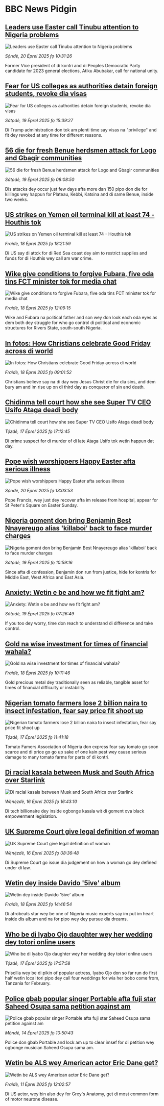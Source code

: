 # BBC News Pidgin## [Leaders use Easter call Tinubu attention to Nigeria problems](https://www.bbc.com/pidgin/articles/cx2y5838dzno?at_campaign=githubrss)![Leaders use Easter call Tinubu attention to Nigeria problems](https://ichef.bbci.co.uk/ace/standard/240/cpsprodpb/6c27/live/1e56c9e0-1dd1-11f0-80b3-83959215671c.jpg)_Sọ́ndè, 20 Éprel 2025 fọ 10:31:26_Former Vice president of di kontri and di Peoples Democratic Party candidate for 2023 general elections, Atiku Abubakar, call for national unity.## [Fear for US colleges as authorities detain foreign students, revoke dia visas](https://www.bbc.com/pidgin/articles/c5ygqv2n5zlo?at_campaign=githubrss)![Fear for US colleges as authorities detain foreign students, revoke dia visas](https://ichef.bbci.co.uk/ace/standard/240/cpsprodpb/61aa/live/486bf3d0-1d32-11f0-b1b3-7358f8d35a35.jpg)_Sátọdè, 19 Éprel 2025 fọ 15:39:27_Di Trump administration don tok am plenti time say visas na "privilege" and fit dey revoked at any time for different reasons.## [56 die for fresh Benue herdsmen attack for Logo and Gbagir communities](https://www.bbc.com/pidgin/articles/cy48xl79v2po?at_campaign=githubrss)![56 die for fresh Benue herdsmen attack for Logo and Gbagir communities](https://ichef.bbci.co.uk/ace/standard/240/cpsprodpb/955d/live/1c79b970-1cf5-11f0-bead-17ff6258b15e.jpg)_Sátọdè, 19 Éprel 2025 fọ 08:08:50_Dis attacks dey occur just few days afta more dan 150 pipo don die for killings wey happun for Plateau, Kebbi, Katsina and di same Benue, inside two weeks.## [US strikes on Yemen oil terminal kill at least 74 - Houthis tok](https://www.bbc.com/pidgin/articles/c8epyjxyw75o?at_campaign=githubrss)![US strikes on Yemen oil terminal kill at least 74 - Houthis tok](https://ichef.bbci.co.uk/ace/standard/240/cpsprodpb/0039/live/e1817c00-1c7b-11f0-8a1e-3ff815141b98.jpg)_Fraídè, 18 Éprel 2025 fọ 18:21:59_Di US say di attck for di Red Sea coast dey aim to restrict supplies and funds for di Houthis wey call am war crime.## [Wike give conditions to forgive Fubara, five oda tins FCT minister tok for media chat](https://www.bbc.com/pidgin/articles/cpwzvk5j44wo?at_campaign=githubrss)![Wike give conditions to forgive Fubara, five oda tins FCT minister tok for media chat](https://ichef.bbci.co.uk/ace/standard/240/cpsprodpb/5995/live/b7d7fb50-1c4d-11f0-b1b3-7358f8d35a35.png)_Fraídè, 18 Éprel 2025 fọ 12:09:15_Wike and Fubara na political father and son wey don look each oda eyes as dem both dey struggle for who go control di political and economic structures for Rivers State, south-south Nigeria.## [In fotos: How Christians celebrate Good Friday across di world ](https://www.bbc.com/pidgin/articles/cq80371jk52o?at_campaign=githubrss)![In fotos: How Christians celebrate Good Friday across di world ](https://ichef.bbci.co.uk/ace/standard/240/cpsprodpb/3f51/live/283e0840-1c2f-11f0-982f-7bf936ade9e1.jpg)_Fraídè, 18 Éprel 2025 fọ 09:01:52_Christians believe say na di day wey Jesus Christ die for dia sins, and dem bury am and im rise up on di third day as conqueror of sin and death.## [Chidinma tell court how she see Super TV CEO Usifo Ataga deadi body](https://www.bbc.com/pidgin/articles/cm24wywxrgdo?at_campaign=githubrss)![Chidinma tell court how she see Super TV CEO Usifo Ataga deadi body](https://ichef.bbci.co.uk/ace/standard/240/cpsprodpb/d2ba/live/1e38a900-1bac-11f0-a455-cf1d5f751d2f.jpg)_Tọ́zdè, 17 Éprel 2025 fọ 17:12:45_Di prime suspect for di murder of di late Ataga Usifo tok wetin happun dat day.## [Pope wish worshippers Happy Easter afta serious illness](https://www.bbc.com/pidgin/articles/ce826p1k0d3o?at_campaign=githubrss)![Pope wish worshippers Happy Easter afta serious illness](https://ichef.bbci.co.uk/ace/standard/240/cpsprodpb/572e/live/b82e4ad0-1dd0-11f0-82ad-53180562e38b.jpg)_Sọ́ndè, 20 Éprel 2025 fọ 13:03:53_Pope Francis, wey just dey recover afta im release from hospital, appear for St Peter's Square on Easter Sunday.## [Nigeria goment don bring Benjamin Best Nnayereugo alias 'killaboi' back to face murder charges ](https://www.bbc.com/pidgin/articles/c33zmvjdx02o?at_campaign=githubrss)![Nigeria goment don bring Benjamin Best Nnayereugo alias 'killaboi' back to face murder charges ](https://ichef.bbci.co.uk/ace/standard/240/cpsprodpb/98cf/live/7f8c67d0-1d07-11f0-80b3-83959215671c.png)_Sátọdè, 19 Éprel 2025 fọ 10:59:16_Since afta di confession, Benjamin don run from justice, hide for kontris for Middle East, West Africa and East Asia.## [Anxiety: Wetin e be and how we fit fight am?](https://www.bbc.com/pidgin/articles/c33zpr6j8m4o?at_campaign=githubrss)![Anxiety: Wetin e be and how we fit fight am?](https://ichef.bbci.co.uk/ace/standard/240/cpsprodpb/88dc/live/85447140-1bae-11f0-b1b3-7358f8d35a35.jpg)_Sátọdè, 19 Éprel 2025 fọ 07:26:49_If you too dey worry, time don reach to understand di difference and take control.## [Gold na wise investment for times of financial wahala?](https://www.bbc.com/pidgin/articles/c93gd1yxng1o?at_campaign=githubrss)![Gold na wise investment for times of financial wahala?](https://ichef.bbci.co.uk/ace/standard/240/cpsprodpb/efdc/live/2be26bc0-1627-11f0-a455-cf1d5f751d2f.png)_Fraídè, 18 Éprel 2025 fọ 10:11:46_Gold precious metal dey traditionally seen as reliable, tangible asset for times of financial difficulty or instability.## [Nigerian tomato farmers lose 2 billion naira to insect infestation, fear say price fit shoot up](https://www.bbc.com/pidgin/articles/c0l0kd3wzydo?at_campaign=githubrss)![Nigerian tomato farmers lose 2 billion naira to insect infestation, fear say price fit shoot up](https://ichef.bbci.co.uk/ace/standard/240/cpsprodpb/b92e/live/bcb3cff0-1b80-11f0-b1b3-7358f8d35a35.jpg)_Tọ́zdè, 17 Éprel 2025 fọ 11:41:18_Tomato Famers Association of Nigeria don express fear say tomato go soon scarce and di price go go up sake of one kain pest wey cause serious damage to many tomato farms for parts of di kontri.## [Di racial kasala between Musk and South Africa over Starlink](https://www.bbc.com/pidgin/articles/cn9152ze9zeo?at_campaign=githubrss)![Di racial kasala between Musk and South Africa over Starlink](https://ichef.bbci.co.uk/ace/standard/240/cpsprodpb/874b/live/00f24fa0-1a3e-11f0-b1b3-7358f8d35a35.jpg)_Wẹ́nẹ́zdè, 16 Éprel 2025 fọ 16:43:10_Di tech billionaire dey inside ogbonge kasala wit di goment ova black empowerment legislation.## [UK Supreme Court give legal definition of woman](https://www.bbc.com/pidgin/articles/c74z0kj301wo?at_campaign=githubrss)![UK Supreme Court give legal definition of woman](https://ichef.bbci.co.uk/ace/standard/240/cpsprodpb/dfae/live/c1763c10-1aa6-11f0-b2d9-cd64aa030d1c.jpg)_Wẹ́nẹ́zdè, 16 Éprel 2025 fọ 08:36:48_Di Supreme Court go issue dia judgement on how a woman go dey defined under di law.## [Wetin dey inside Davido '5ive' album](https://www.bbc.com/pidgin/articles/c4g8wr9rw66o?at_campaign=githubrss)![Wetin dey inside Davido '5ive' album](https://ichef.bbci.co.uk/ace/standard/240/cpsprodpb/7c28/live/b80339f0-1c61-11f0-b1b3-7358f8d35a35.jpg)_Fraídè, 18 Éprel 2025 fọ 14:46:54_Di afrobeats star wey be one of Nigeria music experts say im put im heart inside dis album and na for pipo wey dey pursue dia dreams.## [Who be di Iyabo Ojo daughter wey her wedding dey totori online users](https://www.bbc.com/pidgin/articles/ce8gzvm5d31o?at_campaign=githubrss)![Who be di Iyabo Ojo daughter wey her wedding dey totori online users](https://ichef.bbci.co.uk/ace/standard/240/cpsprodpb/f89e/live/96000ad0-1bae-11f0-aca1-157ab1c37c99.jpg)_Tọ́zdè, 17 Éprel 2025 fọ 17:57:58_Priscilla wey be di pikin of popular actress, Iyabo Ojo don so far run do first half wetin local tori pipo dey call four weddings for wia her bobo come from, Tanzania for February.## [Police gbab popular singer Portable afta fuji star Saheed Osupa sama petition against am](https://www.bbc.com/pidgin/articles/c787md8el81o?at_campaign=githubrss)![Police gbab popular singer Portable afta fuji star Saheed Osupa sama petition against am](https://ichef.bbci.co.uk/ace/standard/240/cpsprodpb/2ee2/live/3353d680-1917-11f0-bfa5-a53bc6e2606b.png)_Mọ́ndè, 14 Éprel 2025 fọ 10:50:43_Police don gbab Portable and lock am up to clear imsef for di petition wey ogbonge musician Saheed Osupa sama am.## [Wetin be ALS wey American actor Eric Dane get?](https://www.bbc.com/pidgin/articles/c1wd38w0p0go?at_campaign=githubrss)![Wetin be ALS wey American actor Eric Dane get?](https://ichef.bbci.co.uk/ace/standard/240/cpsprodpb/3151/live/3104c880-16c9-11f0-963a-3738e7f2791c.jpg)_Fraídè, 11 Éprel 2025 fọ 12:02:57_Di US actor, wey bin also dey for Grey's Anatomy, get di most common form of motor neurone disease.